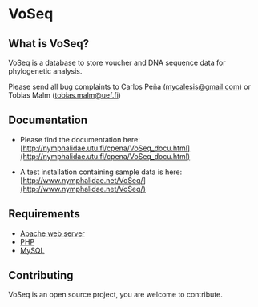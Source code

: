 VoSeq
======

What is VoSeq?
-------------
VoSeq is a database to store voucher and DNA sequence data for phylogenetic analysis.

Please send all bug complaints to Carlos Peña (mycalesis@gmail.com) or Tobias Malm (tobias.malm@uef.fi) 

Documentation
-------------
* Please find the documentation here: [http://nymphalidae.utu.fi/cpena/VoSeq_docu.html](http://nymphalidae.utu.fi/cpena/VoSeq_docu.html)

* A test installation containing sample data is here: [http://www.nymphalidae.net/VoSeq/](http://www.nymphalidae.net/VoSeq/)

Requirements
------------
* [Apache web server](http://httpd.apache.org/)
* [PHP](http://php.net/)
* [MySQL](http://www.mysql.com/)

Contributing
------------
VoSeq is an open source project, you are welcome to contribute.
